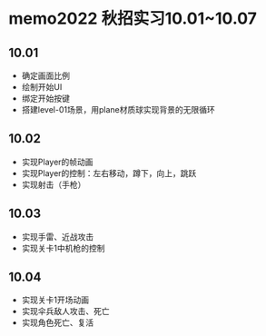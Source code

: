 # memo2022 秋招实习10.01~10.07
## 10.01
- 确定画面比例
- 绘制开始UI
- 绑定开始按键
- 搭建level-01场景，用plane材质球实现背景的无限循环
## 10.02
- 实现Player的帧动画
- 实现Player的控制：左右移动，蹲下，向上，跳跃
- 实现射击（手枪）
## 10.03
- 实现手雷、近战攻击
- 实现关卡1中机枪的控制
## 10.04
- 实现关卡1开场动画
- 实现伞兵敌人攻击、死亡
- 实现角色死亡、复活
